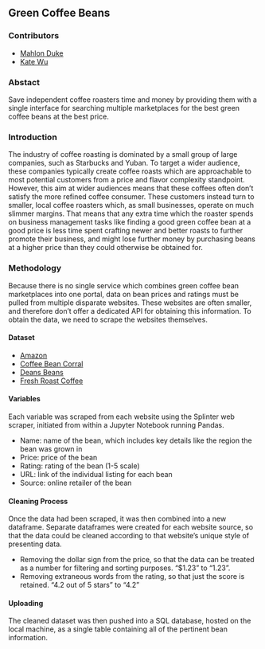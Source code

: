 ## Green Coffee Beans

### Contributors
* [Mahlon Duke](https://github.com/mahlonduke)
* [Kate Wu](https://github.com/katetywu)

### Abstact
Save independent coffee roasters time and money by providing them with a single interface for searching multiple marketplaces for the best green coffee beans at the best price.

### Introduction
The industry of coffee roasting is dominated by a small group of large companies, such as Starbucks and Yuban.  To target a wider audience, these companies typically create coffee roasts which are approachable to most potential customers from a price and flavor complexity standpoint.  However, this aim at wider audiences means that these coffees often don’t satisfy the more refined coffee consumer.  These customers instead turn to smaller, local coffee roasters which, as small businesses, operate on much slimmer margins.  That means that any extra time which the roaster spends on business management tasks like finding a good green coffee bean at a good price is less time spent crafting newer and better roasts to further promote their business, and might lose further money by purchasing beans at a higher price than they could otherwise be obtained for.

### Methodology
Because there is no single service which combines green coffee bean marketplaces into one portal, data on bean prices and ratings must be pulled from multiple disparate websites.  These websites are often smaller, and therefore don’t offer a dedicated API for obtaining this information.  To obtain the data, we need to scrape the websites themselves.

#### Dataset
* [Amazon](https://www.amazon.com/Best-Sellers-Grocery-Gourmet-Food-Unroasted-Coffee-Beans/zgbs/grocery/979887011)
* [Coffee Bean Corral](https://www.coffeebeancorral.com/categories/Green-Coffee-Beans/All-Coffees.aspx)
* [Deans Beans](https://deansbeans.com/our-products/roasted-coffees/green-unroasted-coffee-beans.html)
* [Fresh Roast Coffee](https://www.freshroastedcoffee.com/collections/green-coffee)

#### Variables
Each variable was scraped from each website using the Splinter web scraper, initiated from within a Jupyter Notebook running Pandas.
* Name: name of  the bean, which includes key details like the region the bean was grown in
* Price: price of the bean
* Rating: rating of the bean (1-5 scale)
* URL: link of the individual listing for each bean
* Source: online retailer of the bean

#### Cleaning Process
Once the data had been scraped, it was then combined into a new dataframe. Separate dataframes were created for each website source, so that the data could be cleaned according to that website’s unique style of presenting data.
* Removing the dollar sign from the price, so that the data can be treated as a number for filtering and sorting purposes.  “$1.23” to “1.23”.
* Removing extraneous words from the rating, so that just the score is retained.  “4.2 out of 5 stars” to “4.2”

#### Uploading
The cleaned dataset was then pushed into a SQL database, hosted on the local machine, as a single table containing all of the pertinent bean information.